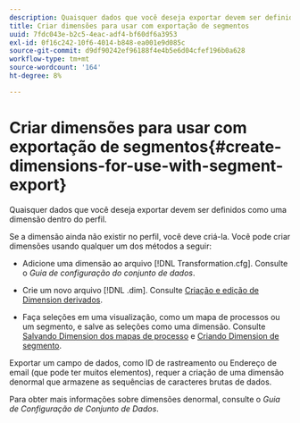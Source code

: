 ```yaml
---
description: Quaisquer dados que você deseja exportar devem ser definidos como uma dimensão dentro do perfil.
title: Criar dimensões para usar com exportação de segmentos
uuid: 7fdc043e-b2c5-4eac-adf4-bf60df6a3953
exl-id: 0f16c242-10f6-4014-b848-ea001e9d085c
source-git-commit: d9df90242ef96188f4e4b5e6d04cfef196b0a628
workflow-type: tm+mt
source-wordcount: '164'
ht-degree: 8%

---
```


# Criar dimensões para usar com exportação de segmentos{#create-dimensions-for-use-with-segment-export}

Quaisquer dados que você deseja exportar devem ser definidos como uma dimensão dentro do perfil.

Se a dimensão ainda não existir no perfil, você deve criá-la. Você pode criar dimensões usando qualquer um dos métodos a seguir:

* Adicione uma dimensão ao arquivo [!DNL Transformation.cfg]. Consulte o *Guia de configuração do conjunto de dados*.

* Crie um novo arquivo [!DNL .dim]. Consulte [Criação e edição de Dimension derivados](../../../home/c-get-started/c-admin-intrf/c-prof-mgr/c-dvrd-dim.md#concept-ece3c3ea8cdf4fc796680173993bff93).

* Faça seleções em uma visualização, como um mapa de processos ou um segmento, e salve as seleções como uma dimensão. Consulte [Salvando Dimension dos mapas de processo](../../../home/c-get-started/c-analysis-vis/c-proc-maps/t-dim-proc-maps.md#task-44d9e555d4a944e6aa81993eef703051) e [Criando Dimension de segmento](../../../home/c-get-started/c-analysis-vis/c-seg/c-create-seg-dim.md#concept-70b363edcad14185ba8051646ad3d44e).

Exportar um campo de dados, como ID de rastreamento ou Endereço de email (que pode ter muitos elementos), requer a criação de uma dimensão denormal que armazene as sequências de caracteres brutas de dados.

Para obter mais informações sobre dimensões denormal, consulte o *Guia de Configuração de Conjunto de Dados*.
